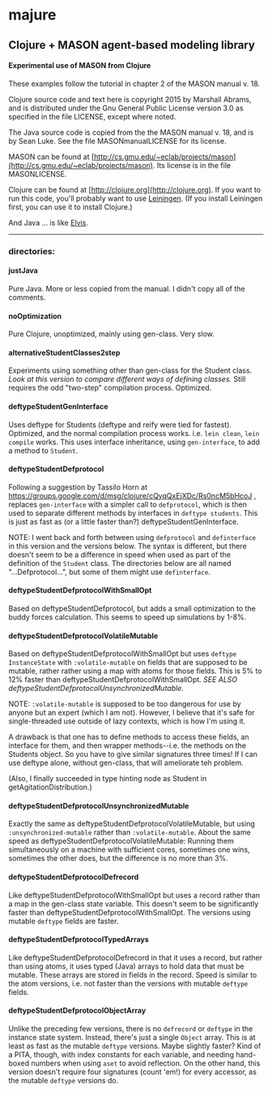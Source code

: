 majure
====

## Clojure + MASON agent-based modeling library

#### Experimental use of MASON from Clojure

These examples follow the tutorial in chapter 2 of the MASON manual v.
18.

Clojure source code and text here is copyright 2015 by Marshall Abrams,
and is distributed under the Gnu General Public License version 3.0 as
specified in the file LICENSE, except where noted.  

The Java source code is copied from the the MASON manual v. 18, and is
by Sean Luke.  See the file MASONmanualLICENSE for its license.

MASON can be found at
[http://cs.gmu.edu/~eclab/projects/mason](http://cs.gmu.edu/~eclab/projects/mason).
Its license is in the file MASONLICENSE.

Clojure can be found at [http://clojure.org](http://clojure.org).  If
you want to run this code, you'll probably want to use
[Leiningen](http://leiningen.org).  (If you install Leiningen first, you
can use it to install Clojure.)

And Java ... is like [Elvis](http://www.mojonixon.com/lyrics/elvisiseverywhere.html).

--------------------------------------------

### directories:

#### justJava

Pure Java.  More or less copied from the manual.  I didn't copy all of the comments.

#### noOptimization

Pure Clojure, unoptimized, mainly using gen-class.  Very slow.

#### alternativeStudentClasses2step

Experiments using something other than gen-class for the Student class.
*Look at this version to compare different ways of defining classes.*
Still requires the odd "two-step" compilation process.  Optimized.

#### deftypeStudentGenInterface

Uses deftype for Students (deftype and reify were tied for fastest).
Optimized, and the normal compilation process works.  i.e. `lein clean`,
`lein compile` works.  This uses interface inheritance, using
`gen-interface`, to add a method to `Student`.

#### deftypeStudentDefprotocol

Following a suggestion by Tassilo Horn at
https://groups.google.com/d/msg/clojure/cQyqQxEjXDc/Rs0ncM5bHcoJ ,
replaces `gen-interface` with a simpler call to `defprotocol`, which is
then used to separate different methods by interfaces in `deftype
students`.  This is just as fast as (or a little faster than?)
deftypeStudentGenInterface.

NOTE: I went back and forth between using `defprotocol` and
`definterface` in this version and the versions below.  The syntax is
different, but there doesn't seem to be a difference in speed when used
as part of the definition of the `Student` class.  The directories below
are all named "...Defprotocol...", but some of them might use
`definterface`.

#### deftypeStudentDefprotocolWithSmallOpt

Based on deftypeStudentDefprotocol, but adds a small optimization to the
buddy forces calculation.  This seems to speed up simulations by 1-8%.

#### deftypeStudentDefprotocolVolatileMutable

Based on deftypeStudentDefprotocolWithSmallOpt but uses `deftype
InstanceState` with `:volatile-mutable` on fields that are supposed to
be mutable, rather rather using a map with atoms for those fields.  This
is 5% to 12% faster than deftypeStudentDefprotocolWithSmallOpt.
*SEE ALSO deftypeStudentDefprotocolUnsynchronizedMutable.*

NOTE: `:volatile-mutable` is supposed to be too dangerous for use by
anyone but an expert (which I am not).  However, I believe that it's
safe for single-threaded use outside of lazy contexts, which is how
I'm using it.

A drawback is that one has to define methods to access these fields, an
interface for them, and then wrapper methods--i.e. the methods on the
Students object.  So you have to give similar signatures three times!
If I can use deftype alone, without gen-class, that will ameliorate teh
problem.

(Also, I finally succeeded in type hinting node as Student in
getAgitationDistribution.)

#### deftypeStudentDefprotocolUnsynchronizedMutable

Exactly the same as deftypeStudentDefprotocolVolatileMutable, but using
`:unsynchronized-mutable` rather than `:volatile-mutable`.  About the
same speed as deftypeStudentDefprotocolVolatileMutable: Running them
simultaneously on a machine with sufficient cores, sometimes one wins,
sometimes the other does, but the difference is no more than 3%.

#### deftypeStudentDefprotocolDefrecord

Like deftypeStudentDefprotocolWithSmallOpt but uses a record rather than
a map in the gen-class state variable.  This doesn't seem to be
significantly faster than deftypeStudentDefprotocolWithSmallOpt.  The
versions using mutable `deftype` fields are faster.

#### deftypeStudentDefprotocolTypedArrays

Like deftypeStudentDefprotocolDefrecord in that it uses a record, but
rather than using atoms, it uses typed (Java) arrays to hold data that
must be mutable.  These arrays are stored in fields in the record.
Speed is similar to the atom versions, i.e. not faster than the versions
with mutable `deftype` fields.

#### deftypeStudentDefprotocolObjectArray

Unlike the preceding few versions, there is no `defrecord` or `deftype`
in the instance state system.  Instead, there's just a single `Object`
array.  This is at least as fast as the mutable `deftype` versions.
Maybe slightly faster?  Kind of a PITA, though, with index constants for
each variable, and needing hand-boxed numbers when using `aset` to avoid
reflection.  On the other hand, this version doesn't require four
signatures (count 'em!) for every accessor, as the mutable `deftype`
versions do.

